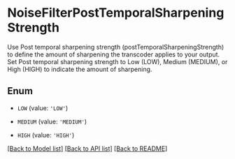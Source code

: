 # NoiseFilterPostTemporalSharpeningStrength

Use Post temporal sharpening strength (postTemporalSharpeningStrength) to define the amount of sharpening the transcoder applies to your output. Set Post temporal sharpening strength to Low (LOW), Medium (MEDIUM), or High (HIGH) to indicate the amount of sharpening.

## Enum

* `LOW` (value: `'LOW'`)

* `MEDIUM` (value: `'MEDIUM'`)

* `HIGH` (value: `'HIGH'`)

[[Back to Model list]](../README.md#documentation-for-models) [[Back to API list]](../README.md#documentation-for-api-endpoints) [[Back to README]](../README.md)



